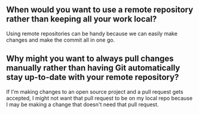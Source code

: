 ## When would you want to use a remote repository rather than keeping all your work local?  ##

Using remote repositories can be handy because we can easily make changes and make the commit all in one go. 

## Why might you want to always pull changes manually rather than having Git automatically stay up-to-date with your remote repository? ##

If I'm making changes to an open source project and a pull request gets accepted, I might not want that pull request to be on my local repo because I may be making a change that doesn't need that pull request.

